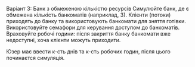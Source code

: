 Варіант 3:
Банк з обмеженою кількістю ресурсів
Симулюйте банк, де є обмежена кількість банкоматів (наприклад, 3).
Клієнти (потоки) приходять до банку та використовують банкомати
для зняття готівки. Використовуйте семафори для керування
доступом до банкоматів.
Враховуйте робочі години: після закриття банку банкомати вже
недоступні, хоча клієнти можуть приходити.



Юзер має ввести к-сть днів та к-сть робочих годин, після цього починаєтся симуляція. 
